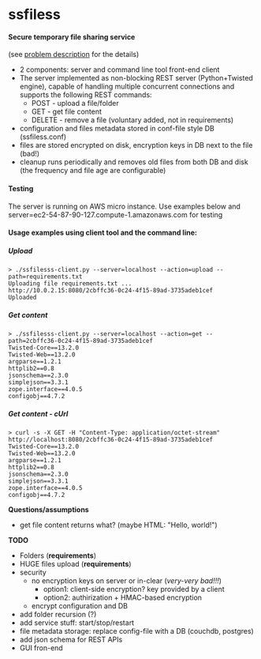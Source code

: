 # ssfiless
#### Secure temporary file sharing service
(see [problem description](https://github.com/garryya/ssfiless/blob/master/PROBLEM%20DESCRIPTION) for the details)

* 2 components: server and command line tool front-end client
* The server implemented as non-blocking REST server (Python+Twisted engine), capable of handling multiple concurrent connections and supports the following REST commands:
   * POST - upload a file/folder
   * GET - get file content
   * DELETE - remove a file (voluntary added, not in requirements)
* configuration and files metadata stored in conf-file style DB (ssfiless.conf)
* files are stored encrypted on disk, encryption keys in DB next to the file (bad!) 
* cleanup runs periodically and removes old files from both DB and disk (the frequency and file age are configurable)

#### Testing
The server is running on AWS micro instance. Use examples below and server=ec2-54-87-90-127.compute-1.amazonaws.com
for testing

#### Usage examples using client tool and the command line:
##### Upload
```
> ./ssfilesss-client.py --server=localhost --action=upload --path=requirements.txt
Uploading file requirements.txt ...
http://10.0.2.15:8080/2cbffc36-0c24-4f15-89ad-3735adeb1cef
Uploaded
```
##### Get content
```
> ./ssfilesss-client.py --server=localhost --action=get --path=2cbffc36-0c24-4f15-89ad-3735adeb1cef
Twisted-Core==13.2.0
Twisted-Web==13.2.0
argparse==1.2.1
httplib2==0.8
jsonschema==2.3.0
simplejson==3.3.1
zope.interface==4.0.5
configobj==4.7.2
```
##### Get content - cUrl 
```
> curl -s -X GET -H "Content-Type: application/octet-stream" http://localhost:8080/2cbffc36-0c24-4f15-89ad-3735adeb1cef
Twisted-Core==13.2.0
Twisted-Web==13.2.0
argparse==1.2.1
httplib2==0.8
jsonschema==2.3.0
simplejson==3.3.1
zope.interface==4.0.5
configobj==4.7.2
```


**Questions/assumptions**
* get file content returns what? (maybe HTML: "<html>Hello, world!</html>")

**TODO**
* Folders (**requirements**)
* HUGE files upload (**requirements**)
* security
  * no encryption keys on server or in-clear (*very-very bad!!!*)
    * option1: client-side encryption? key provided by a client
    * option2: authirization + HMAC-based encryption 
  * encrypt configuration and DB
* add folder recursion (?)
* add service stuff: start/stop/restart 
* file metadata storage: replace config-file with a DB (couchdb, postgres)
* add json schema for REST APIs
* GUI fron-end
